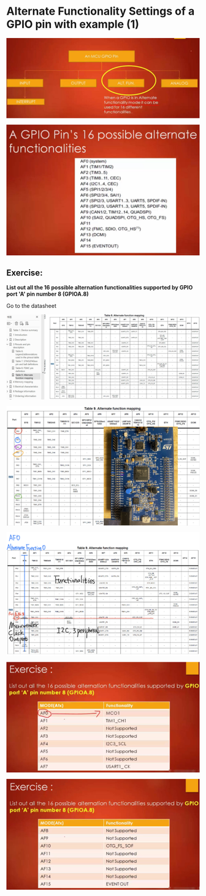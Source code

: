 # Alternate Functionality Settings of a GPIO pin with example (1)



![01](https://github.com/knightsummon/Mastering-Microcontroller-and-Embedded-Driver-Development/blob/main/17.%20GPIO%20Alternate%20Functionality%20of%20Various%20Modes%20Discussed/Alternate%20Functionality%20Settings%20of%20a%20GPIO%20pin%20with%20example%20(1).assets/01.jpg)

![02](https://github.com/knightsummon/Mastering-Microcontroller-and-Embedded-Driver-Development/blob/main/17.%20GPIO%20Alternate%20Functionality%20of%20Various%20Modes%20Discussed/Alternate%20Functionality%20Settings%20of%20a%20GPIO%20pin%20with%20example%20(1).assets/02.jpg)

## Exercise:

**List out all the 16 possible alternation functionalities supported by GPIO port 'A' pin number 8 (GPIOA.8)**

Go to the datasheet

![03](https://github.com/knightsummon/Mastering-Microcontroller-and-Embedded-Driver-Development/blob/main/17.%20GPIO%20Alternate%20Functionality%20of%20Various%20Modes%20Discussed/Alternate%20Functionality%20Settings%20of%20a%20GPIO%20pin%20with%20example%20(1).assets/03.jpg)

![04](https://github.com/knightsummon/Mastering-Microcontroller-and-Embedded-Driver-Development/blob/main/17.%20GPIO%20Alternate%20Functionality%20of%20Various%20Modes%20Discussed/Alternate%20Functionality%20Settings%20of%20a%20GPIO%20pin%20with%20example%20(1).assets/04.jpg)

![05](https://github.com/knightsummon/Mastering-Microcontroller-and-Embedded-Driver-Development/blob/main/17.%20GPIO%20Alternate%20Functionality%20of%20Various%20Modes%20Discussed/Alternate%20Functionality%20Settings%20of%20a%20GPIO%20pin%20with%20example%20(1).assets/05.jpg)

![06](https://github.com/knightsummon/Mastering-Microcontroller-and-Embedded-Driver-Development/blob/main/17.%20GPIO%20Alternate%20Functionality%20of%20Various%20Modes%20Discussed/Alternate%20Functionality%20Settings%20of%20a%20GPIO%20pin%20with%20example%20(1).assets/06.jpg)

![07](https://github.com/knightsummon/Mastering-Microcontroller-and-Embedded-Driver-Development/blob/main/17.%20GPIO%20Alternate%20Functionality%20of%20Various%20Modes%20Discussed/Alternate%20Functionality%20Settings%20of%20a%20GPIO%20pin%20with%20example%20(1).assets/07.jpg)
